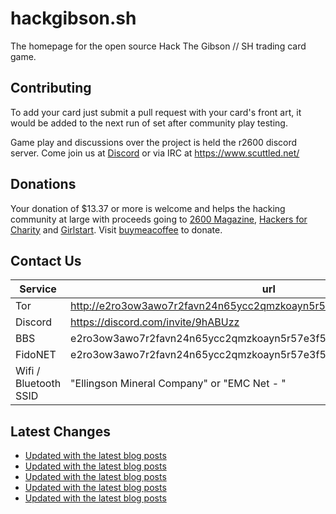 # hackgibson.sh
The homepage for the open source Hack The Gibson // SH trading card game.


## Contributing

To add your card just submit a pull request with your card's front art, it would be added to the next run of set after community play testing.

Game play and discussions over the project is held the r2600 discord server. Come join us at [Discord](https://discord.com/invite/9hABUzz) or via IRC at https://www.scuttled.net/


## Donations

Your donation of $13.37 or more is welcome and helps the hacking community at large with proceeds going to [2600 Magazine](https://2600.com/), [Hackers for Charity](https://hackersforcharity.org) and [Girlstart](https://girlstart.org).  Visit [buymeacoffee](https://www.buymeacoffee.com/hackgibson.sh) to donate.


## Contact Us

Service | url
-|-
Tor | http://e2ro3ow3awo7r2favn24n65ycc2qmzkoayn5r57e3f56nvjwdcgg32ad.onion
Discord | https://discord.com/invite/9hABUzz
BBS | e2ro3ow3awo7r2favn24n65ycc2qmzkoayn5r57e3f56nvjwdcgg32ad.onion:23
FidoNET | e2ro3ow3awo7r2favn24n65ycc2qmzkoayn5r57e3f56nvjwdcgg32ad.onion:24554
Wifi / Bluetooth SSID | "Ellingson Mineral Company" or "EMC Net - <fidonet address>"

## Latest Changes
<!-- BLOG-POST-LIST:START -->
- [Updated with the latest blog posts](https://github.com/DFW2600/hackgibson.sh/commit/732126d38ac53a44a8ae6cf10b03c02322658f3f)
- [Updated with the latest blog posts](https://github.com/DFW2600/hackgibson.sh/commit/7527b3e12cd57bc60fac0b31809c58c5a71bf6a3)
- [Updated with the latest blog posts](https://github.com/DFW2600/hackgibson.sh/commit/ff74cf493c6c14c3f185f0e7c206ade4c1df52d4)
- [Updated with the latest blog posts](https://github.com/DFW2600/hackgibson.sh/commit/e7a48a90dce6b534fa2a459aba71d7e1fee5b553)
- [Updated with the latest blog posts](https://github.com/DFW2600/hackgibson.sh/commit/8efed8810d82ecbf9f0a2d98ca86c081e789aaa6)
<!-- BLOG-POST-LIST:END -->
